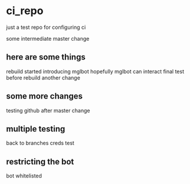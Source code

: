 # ci_repo
just a test repo for configuring ci

some intermediate master change

## here are some things
rebuild started
introducing mglbot
hopefully mglbot can interact
final test before rebuild
another change

## some more changes
testing github
after master change

## multiple testing
back to branches
creds test

## restricting the bot
bot whitelisted
